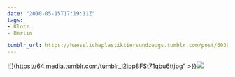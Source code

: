```yaml
---
date: "2010-05-15T17:19:11Z"
tags:
- Klotz
- Berlin

tumblr_url: https://haesslicheplastiktiereundzeugs.tumblr.com/post/603913008
---
```

![](https://64.media.tumblr.com/tumblr_l2ipp8FSt71qbu6ttjpg" >}}![](https://64.media.tumblr.com/tumblr_l2ippn9e4s1qbu6tt.jpg)

